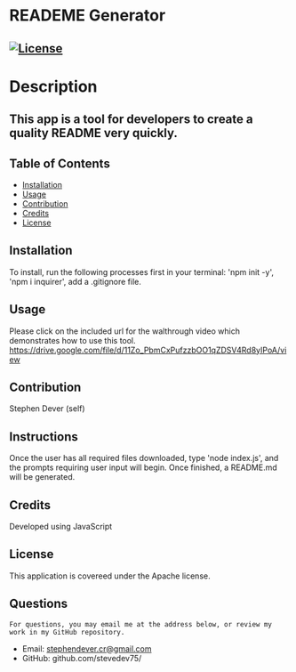 
  # READEME Generator
  ## [![License](https://img.shields.io/badge/License-Apache%202.0-blue.svg)](https://opensource.org/licenses/Apache-2.0)
 

  # Description
  ## This app is a tool for developers to create a quality README very quickly.

  ## Table of Contents
  * [Installation](#installation)
  * [Usage](#usage)
  * [Contribution](#contribution)
  * [Credits](#credits)
  * [License](#license)
  
  ## Installation
  To install, run the following processes first in your terminal: 'npm init -y', 'npm i inquirer', add a .gitignore file.

  ## Usage
  Please click on the included url for the walthrough video which demonstrates how to use this tool.
  https://drive.google.com/file/d/11Zo_PbmCxPufzzbOO1qZDSV4Rd8yIPoA/view

  ## Contribution
  Stephen Dever (self)

  ## Instructions
  Once the user has all required files downloaded, type 'node index.js', and the prompts requiring user input will begin. Once finished, a README.md will be generated.

  ## Credits
  Developed using JavaScript

  ## License
  This application is covereed under the Apache license.

  ## Questions
    For questions, you may email me at the address below, or review my work in my GitHub repository.
  * Email: stephendever.cr@gmail.com
  * GitHub: github.com/stevedev75/
